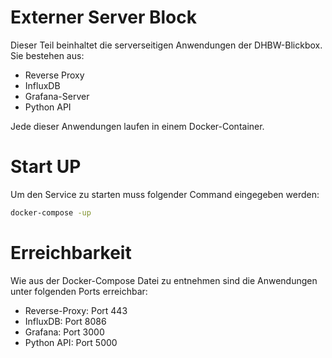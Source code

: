 # Externer Server Block

Dieser Teil beinhaltet die serverseitigen Anwendungen der DHBW-Blickbox. 
Sie bestehen aus:
- Reverse Proxy
- InfluxDB
- Grafana-Server
- Python API

Jede dieser Anwendungen laufen in einem Docker-Container.

# Start UP
Um den Service zu starten muss folgender Command eingegeben werden:

```bash
docker-compose -up
```

# Erreichbarkeit
Wie aus der Docker-Compose Datei zu entnehmen sind die Anwendungen unter folgenden Ports erreichbar:
- Reverse-Proxy:  Port 443
- InfluxDB:       Port 8086
- Grafana:        Port 3000
- Python API:     Port 5000


